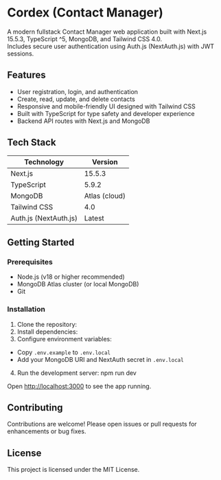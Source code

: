 # Cordex (Contact Manager)

A modern fullstack Contact Manager web application built with Next.js 15.5.3, TypeScript ^5, MongoDB, and Tailwind CSS 4.0.  
Includes secure user authentication using Auth.js (NextAuth.js) with JWT sessions.

## Features

- User registration, login, and authentication
- Create, read, update, and delete contacts
- Responsive and mobile-friendly UI designed with Tailwind CSS
- Built with TypeScript for type safety and developer experience
- Backend API routes with Next.js and MongoDB

## Tech Stack

| Technology       | Version         |
| ---------------- | --------------- |
| Next.js          | 15.5.3          |
| TypeScript       | 5.9.2           |
| MongoDB          | Atlas (cloud)   |
| Tailwind CSS     | 4.0             |
| Auth.js (NextAuth.js) | Latest          |

## Getting Started

### Prerequisites

- Node.js (v18 or higher recommended)
- MongoDB Atlas cluster (or local MongoDB)
- Git

### Installation

1. Clone the repository:
2. Install dependencies:
3. Configure environment variables:

- Copy `.env.example` to `.env.local`
- Add your MongoDB URI and NextAuth secret in `.env.local`

4. Run the development server: npm run dev

Open [http://localhost:3000](http://localhost:3000) to see the app running.

## Contributing

Contributions are welcome! Please open issues or pull requests for enhancements or bug fixes.

## License

This project is licensed under the MIT License.

